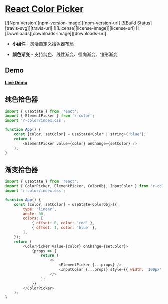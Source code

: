 # [React Color Picker](https://github.com/forward-step/r-color)

[![Npm Version][npm-version-image]][npm-version-url]
[![Build Status][travis-svg]][travis-url]
[![License][license-image]][license-url]
[![Downloads][downloads-image]][downloads-url]

* **小组件** - 灵活自定义拾色器布局

* **颜色渐变** - 支持纯色、线性渐变、径向渐变、锥形渐变

## Demo

[**Live Demo**](https://www.chromatic.com/library?appId=658675bcfe785ddab169094e&branch=master)

## 纯色拾色器

```js
import { useState } from 'react';
import { ElementPicker } from 'r-color';
import 'r-color/index.css';

function App() {
    const [color, setColor] = useState<Color | string>('blue');
    return (
        <ElementPicker value={color} onChange={setColor} />
    );
}
```

## 渐变拾色器

```js
import { useState } from 'react';
import { ColorPicker, ElementPicker, ColorObj, InputColor } from 'r-color';
import 'r-color/index.css';

function App() {
    const [color, setColor] = useState<ColorObj>({
        type: 'linear',
        angle: 90,
        colors: [
            { offset: 0, color: 'red' },
            { offset: 1, color: 'blue' },
        ],
    });
    return (
        <ColorPicker value={color} onChange={setColor}>
            {props => {
                return (
                    <>
                        <ElementPicker {...props} />
                        <InputColor {...props} style={{ width: '100px' }} />
                    </>
                );
            }}
        </ColorPicker>
    );
}
```